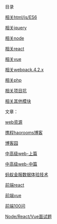 
目录

[相关html/js/ES6](https://github.com/chglyn/skills_note/tree/master/html-js)

[相关jquery](https://github.com/chglyn/skills_note/tree/master/jquery)

[相关node](https://github.com/chglyn/skills_note/tree/master/node)

[相关react](https://github.com/chglyn/skills_note/tree/master/react)

[相关vue](https://github.com/chglyn/skills_note/tree/master/vue)

[相关webpack.4.2.x](https://github.com/chglyn/skills_note/tree/master/webpack.4.2.x)

[相关php](https://github.com/chglyn/skills_note/tree/master/php)

[相关项目坑](https://github.com/chglyn/skills_note/blob/master/other-module/projectSummary.txt)

[相关其他模块](https://github.com/chglyn/skills_note/blob/master/other-module/submit-form.html)



文章：

[web资源](https://www.jianshu.com/p/6cb49271cd2a)

[携程haorooms博客](https://www.haorooms.com)

[博客园](https://www.cnblogs.com/cate/108703)

[中高级web-上篇](https://juejin.im/post/5c64d15d6fb9a049d37f9c20)

[中高级web-中篇](https://juejin.im/post/5c92f499f265da612647b754)

[蚂蚁金服数据体验技术](https://juejin.im/user/59659aff5188250cf956e6dd)

[前端react](http://caibaojian.com/react)

[前端vue](http://caibaojian.com/vue)

[前端100问](https://juejin.im/post/5d23e750f265da1b855c7bbe#heading-23)

[Node/React/Vue面试题](https://www.bilibili.com/video/av53109655/?p=1)